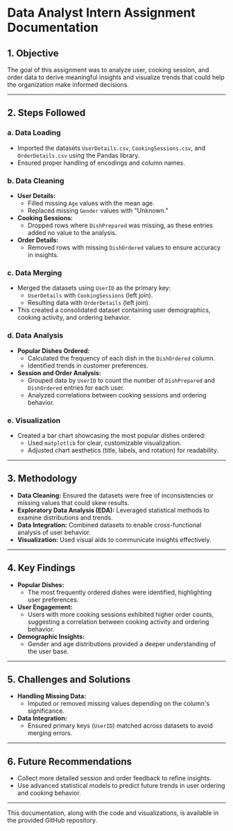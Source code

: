 # Data Analyst Intern Assignment Documentation

## 1. Objective
The goal of this assignment was to analyze user, cooking session, and order data to derive meaningful insights and visualize trends that could help the organization make informed decisions.

---

## 2. Steps Followed

### a. Data Loading
- Imported the datasets `UserDetails.csv`, `CookingSessions.csv`, and `OrderDetails.csv` using the Pandas library.
- Ensured proper handling of encodings and column names.

### b. Data Cleaning
- **User Details:**
  - Filled missing `Age` values with the mean age.
  - Replaced missing `Gender` values with "Unknown."
- **Cooking Sessions:**
  - Dropped rows where `DishPrepared` was missing, as these entries added no value to the analysis.
- **Order Details:**
  - Removed rows with missing `DishOrdered` values to ensure accuracy in insights.

### c. Data Merging
- Merged the datasets using `UserID` as the primary key:
  - `UserDetails` with `CookingSessions` (left join).
  - Resulting data with `OrderDetails` (left join).
- This created a consolidated dataset containing user demographics, cooking activity, and ordering behavior.

### d. Data Analysis
- **Popular Dishes Ordered:**
  - Calculated the frequency of each dish in the `DishOrdered` column.
  - Identified trends in customer preferences.
- **Session and Order Analysis:**
  - Grouped data by `UserID` to count the number of `DishPrepared` and `DishOrdered` entries for each user.
  - Analyzed correlations between cooking sessions and ordering behavior.

### e. Visualization
- Created a bar chart showcasing the most popular dishes ordered:
  - Used `matplotlib` for clear, customizable visualization.
  - Adjusted chart aesthetics (title, labels, and rotation) for readability.

---

## 3. Methodology
- **Data Cleaning:** Ensured the datasets were free of inconsistencies or missing values that could skew results.
- **Exploratory Data Analysis (EDA):** Leveraged statistical methods to examine distributions and trends.
- **Data Integration:** Combined datasets to enable cross-functional analysis of user behavior.
- **Visualization:** Used visual aids to communicate insights effectively.

---

## 4. Key Findings
- **Popular Dishes:**
  - The most frequently ordered dishes were identified, highlighting user preferences.  
- **User Engagement:**
  - Users with more cooking sessions exhibited higher order counts, suggesting a correlation between cooking activity and ordering behavior.  
- **Demographic Insights:**
  - Gender and age distributions provided a deeper understanding of the user base.

---

## 5. Challenges and Solutions
- **Handling Missing Data:**
  - Imputed or removed missing values depending on the column's significance.
- **Data Integration:**
  - Ensured primary keys (`UserID`) matched across datasets to avoid merging errors.

---

## 6. Future Recommendations
- Collect more detailed session and order feedback to refine insights.
- Use advanced statistical models to predict future trends in user ordering and cooking behavior.

---

This documentation, along with the code and visualizations, is available in the provided GitHub repository.
